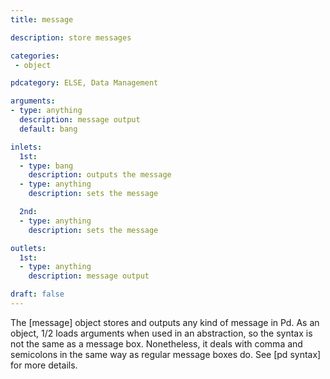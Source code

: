 ```yaml
---
title: message

description: store messages

categories:
 - object

pdcategory: ELSE, Data Management

arguments:
- type: anything
  description: message output
  default: bang

inlets:
  1st:
  - type: bang
    description: outputs the message
  - type: anything
    description: sets the message

  2nd:
  - type: anything
    description: sets the message

outlets:
  1st:
  - type: anything
    description: message output

draft: false
---
```


The [message] object stores and outputs any kind of message in Pd. As an object, $1/$2 loads arguments when used in an abstraction, so the syntax is not the same as a message box. Nonetheless, it deals with comma and semicolons in the same way as regular message boxes do. See [pd syntax] for more details.
